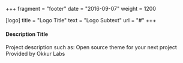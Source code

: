 +++
fragment = "footer"
date = "2016-09-07"
weight = 1200

[logo]
  title = "Logo Title"
  text = "Logo Subtext"
  url = "#"
+++

#### Description Title

Project description such as:
Open source theme for your next project
Provided by Okkur Labs
